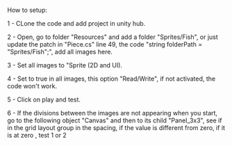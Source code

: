 How to setup:  

1 - CLone the code and add project in unity hub.  

2 - Open, go to folder "Resources" and add a folder "Sprites/Fish", or just update the patch in "Piece.cs" line 49, the code "string folderPath = "Sprites/Fish";", 
    add all images here.  

3 - Set all images to "Sprite (2D and UI).  

4 - Set to true in all images, this option "Read/Write", if not activated, the code won't work.  

5 - Click on play and test.  

6 - If the divisions between the images are not appearing when you start, go to the following object "Canvas" and then to its child "Panel_3x3", 
    see if in the grid layout group in the spacing, if the value is different from zero, if it is at zero , test 1 or 2  
